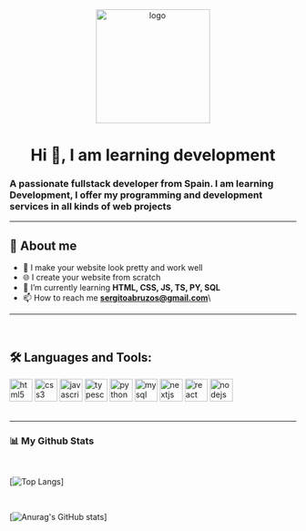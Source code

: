 <div id="header">
<center>
    <img src="https://media.giphy.com/media/2IudUHdI075HL02Pkk/giphy.gif" alt="logo" width="200"/>
    <h1>Hi 👋, I am learning development</h1>
</center>
    <h3 aling="center">A passionate fullstack developer from Spain. I am learning Development, I offer my programming and development services in all kinds of web projects</h3>
</div>

---

## 📝 About me

- 🧡 I make your website look pretty and work well
- 🌐 I create your website from scratch
- 🌱 I’m currently learning **HTML, CSS, JS, TS, PY, SQL**
- 📫 How to reach me **sergitoabruzos@gmail.com**\

---

<br>

## 🛠️ Languages and Tools:
<div>
  <img src="https://cdn.jsdelivr.net/gh/devicons/devicon/icons/html5/html5-original-wordmark.svg" alt="html5" width="40" height="40"/>
  <img src="https://cdn.jsdelivr.net/gh/devicons/devicon/icons/css3/css3-original-wordmark.svg" alt="css3" width="40" height="40"/>
  <img src="https://cdn.jsdelivr.net/gh/devicons/devicon/icons/javascript/javascript-original.svg" alt="javascript" width="40" height="40"/>
  <img src="https://cdn.jsdelivr.net/gh/devicons/devicon/icons/typescript/typescript-original.svg" alt="typescript" width="40" height="40"/>
  <img src="https://cdn.jsdelivr.net/gh/devicons/devicon/icons/python/python-original.svg" alt="python" width="40" height="40"/>
  <img src="https://cdn.jsdelivr.net/gh/devicons/devicon/icons/mysql/mysql-original-wordmark.svg" alt="mysql" width="40" height="40"/>
  <img src="https://cdn.jsdelivr.net/gh/devicons/devicon/icons/nextjs/nextjs-original-wordmark.svg" alt="nextjs" width="40" height="40"/>
  <img src="https://cdn.jsdelivr.net/gh/devicons/devicon/icons/react/react-original-wordmark.svg" alt="react" width="40" height="40"/>
  <img src="https://cdn.jsdelivr.net/gh/devicons/devicon/icons/nodejs/nodejs-original-wordmark.svg" alt="nodejs" width="40" height="40"/>
</div>

<br>

---

### 📊 My Github Stats
<br>


[![Top Langs](https://github-readme-stats.vercel.app/api/top-langs/?username=Mrheaven778&layout=compact&theme=jolly&border_radius=1&locale=es)]

<br>

[![Anurag's GitHub stats](https://github-readme-stats.vercel.app/api?username=Mrheaven778&show_icons=true&theme=jolly&border_radius=1&locale=es)]

